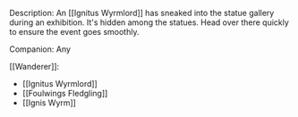 Description: An [[Ignitus Wyrmlord]] has sneaked into the statue gallery during an exhibition. It's hidden among the statues. Head over there quickly to ensure the event goes smoothly.

Companion: Any

[[Wanderer]]: 
* [[Ignitus Wyrmlord]]
* [[Foulwings Fledgling]]
* [[Ignis Wyrm]]